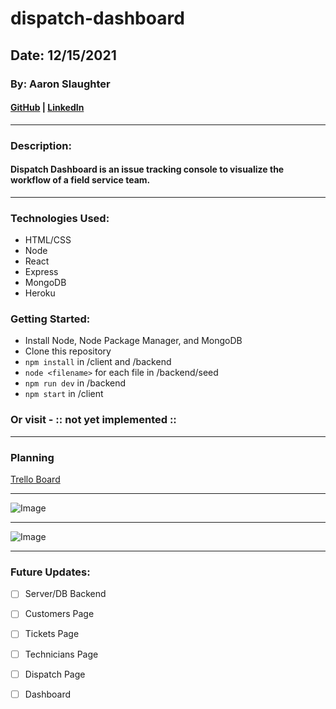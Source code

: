 # dispatch-dashboard
## Date: 12/15/2021
### By: Aaron Slaughter

#### [GitHub](https://github.com/aaronslaughter) | [LinkedIn](https://www.linkedin.com/in/aaron-slaughter1/)
***

### Description:

#### Dispatch Dashboard is an issue tracking console to visualize the workflow of a field service team.
***
### Technologies Used:
* HTML/CSS
* Node
* React
* Express
* MongoDB
* Heroku

### Getting Started:
* Install Node, Node Package Manager, and MongoDB
* Clone this repository
* `npm install` in /client and /backend
* `node <filename>` for each file in /backend/seed
* `npm run dev` in /backend
* `npm start` in /client

### Or visit - :: not yet implemented ::
***

### Planning
[Trello Board](https://trello.com/b/1KCllJH3/dispatch-dashboard)
***
![Image](https://i.imgur.com/E980xap.png)
***
![Image](https://i.imgur.com/8RfLKNK.png)

***
### Future Updates:
- [ ] Server/DB Backend
- [ ] Customers Page
- [ ] Tickets Page
- [ ] Technicians Page
- [ ] Dispatch Page
- [ ] Dashboard

